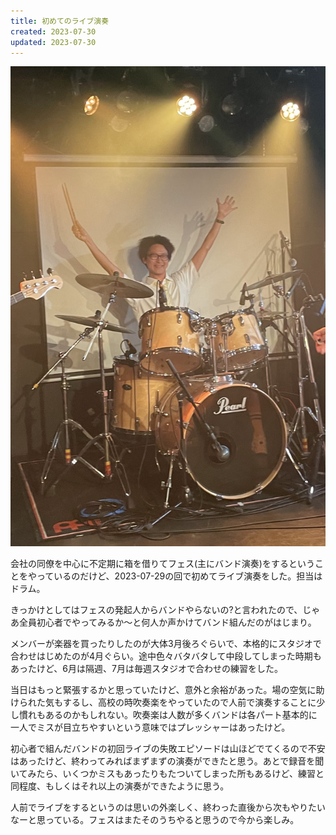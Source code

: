 ```yaml
---
title: 初めてのライブ演奏
created: 2023-07-30
updated: 2023-07-30
---
```

![](/assets/images/IMG_9758.jpg)

会社の同僚を中心に不定期に箱を借りてフェス(主にバンド演奏)をするということをやっているのだけど、2023-07-29の回で初めてライブ演奏をした。担当はドラム。

きっかけとしてはフェスの発起人からバンドやらないの?と言われたので、じゃあ全員初心者でやってみるか〜と何人か声かけてバンド組んだのがはじまり。

メンバーが楽器を買ったりしたのが大体3月後ろぐらいで、本格的にスタジオで合わせはじめたのが4月ぐらい。途中色々バタバタして中段してしまった時期もあったけど、6月は隔週、7月は毎週スタジオで合わせの練習をした。

当日はもっと緊張するかと思っていたけど、意外と余裕があった。場の空気に助けられた気もするし、高校の時吹奏楽をやっていたので人前で演奏することに少し慣れもあるのかもしれない。吹奏楽は人数が多くバンドは各パート基本的に一人でミスが目立ちやすいという意味ではプレッシャーはあったけど。

初心者で組んだバンドの初回ライブの失敗エピソードは山ほどでてくるので不安はあったけど、終わってみればまずまずの演奏ができたと思う。あとで録音を聞いてみたら、いくつかミスもあったりもたついてしまった所もあるけど、練習と同程度、もしくはそれ以上の演奏ができたように思う。

人前でライブをするというのは思いの外楽しく、終わった直後から次もやりたいなーと思っている。フェスはまたそのうちやると思うので今から楽しみ。